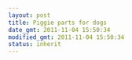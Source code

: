 ```yaml
---
layout: post
title: Piggie parts for dogs
date_gmt: 2011-11-04 15:50:34
modified_gmt: 2011-11-04 15:50:34
status: inherit
---
```


